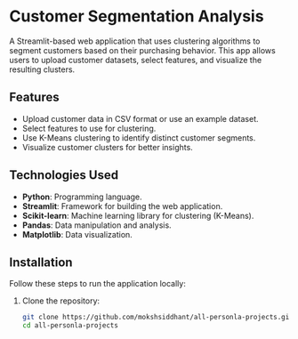 # Customer Segmentation Analysis

A Streamlit-based web application that uses clustering algorithms to segment customers based on their purchasing behavior. This app allows users to upload customer datasets, select features, and visualize the resulting clusters.

## Features

- Upload customer data in CSV format or use an example dataset.
- Select features to use for clustering.
- Use K-Means clustering to identify distinct customer segments.
- Visualize customer clusters for better insights.

## Technologies Used

- **Python**: Programming language.
- **Streamlit**: Framework for building the web application.
- **Scikit-learn**: Machine learning library for clustering (K-Means).
- **Pandas**: Data manipulation and analysis.
- **Matplotlib**: Data visualization.

## Installation

Follow these steps to run the application locally:

1. Clone the repository:
   ```bash
   git clone https://github.com/mokshsiddhant/all-personla-projects.git
   cd all-personla-projects

